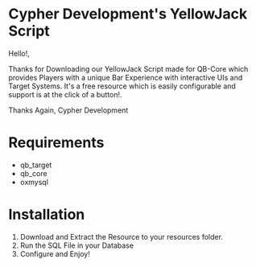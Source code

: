 # Cypher Development's YellowJack Script

Hello!,

Thanks for Downloading our YellowJack Script made for QB-Core which provides Players with a unique Bar Experience with interactive UIs and Target Systems. It's a free resource which is easily configurable and support is at the click of a button!.

Thanks Again,
Cypher Development

# Requirements
- qb_target
- qb_core
- oxmysql

# Installation
1. Download and Extract the Resource to your resources folder.
2. Run the SQL File in your Database
3. Configure and Enjoy!